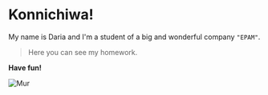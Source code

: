 # Konnichiwa!
My name is Daria and I'm a student of a big and wonderful company `"EPAM"`.
>Here you can see my homework.

**Have fun!**

![Mur](https://pp.userapi.com/c841325/v841325528/3b83d/63mevWiHPkY.jpg)
